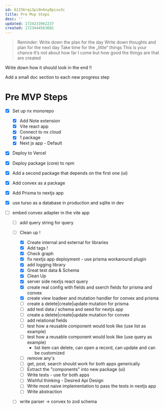 ```yaml
---
id: 61256rqi3pi0n6ny0pivu3c
title: Pre Mvp Steps
desc: ''
updated: 1724233962237
created: 1723444563681
---
```


> Reminder: Write down the plan for the day
> Write down thoughts and plan for the next day
> Take time for the „little“ things
> This is your chance
> It’s not about how far I come but how good the things are that are created

Write down how it should look in the end !!

Add a small doc section to each new progress step

# Pre MVP Steps

- [x] Set up nx monorepo
  - [x] Add Note extension
  - [x] Vite react app
  - [x] Connect to nx cloud
  - [x] 1 package
  - [x] Next js app - Default
- [x] Deploy to Vercel
- [x] Deploy package (core) to npm
- [x] Add a second package that depends on the first one (ui)
- [x] Add convex as a package
- [x] Add Prisma to nextjs app
- [x] use turso as a database in production and sqlite in dev
- [ ] embed convex adapter in the vite app

  - [ ] add query string for query
  - [ ] Clean up !

    - [x] Create internal and external for libraries
    - [x] Add tags !
    - [x] Check graph
    - [x] fix nextjs app deployment - use prisma workaround plugin
    - [x] add logging library
    - [x] Great test data & Schema
    - [x] Clean Up
    - [x] server side nextjs react query
    - [x] create real config with fields and sserch fields for prisma and convex
    - [x] create view loadeer and mutation handler for convex and prisma
    - [ ] create a delete|create|update mutation for prisma
    - [ ] add test data / schema and seed for nextjs app
    - [ ] create a delete|create|update mutation for convex
    - [ ] add relational fields
    - [ ] test how a reusable component would look like (use list as example)
    - [ ] test how a reusable component would look like (use query as example)
      - list item can delete, can open a record, can update and can be customized
    - [ ] remove any's
    - [ ] get, post, search should work for both apps generically
    - [ ] Extract the "components" into new package (ui)
    - [ ] Write tests - use for both apps
    - [ ] Wishful thinking - Desired Api Design
    - [ ] Write most naive implementation to pass the tests in nextjs app
    - [ ] Write abstraction

  - [ ] write parser -> convex to zod schema

